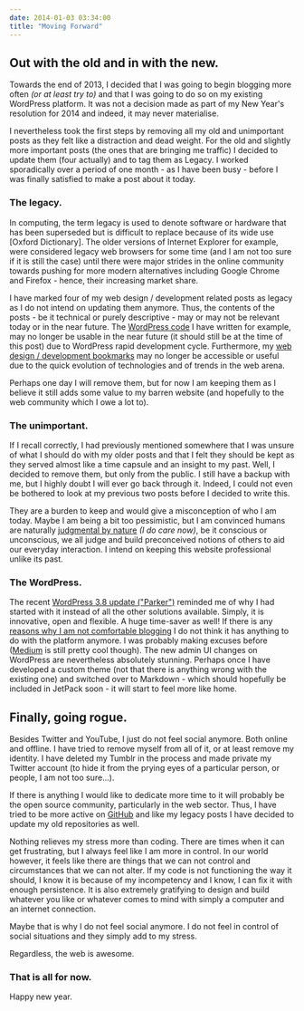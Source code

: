 ```yaml
---
date: 2014-01-03 03:34:00
title: "Moving Forward"
---
```


## Out with the old and in with the new.

Towards the end of 2013, I decided that I was going to begin blogging more often _(or at least try to)_ and that I was going to do so on my existing WordPress platform. It was not a decision made as part of my New Year's resolution for 2014 and indeed, it may never materialise.

I nevertheless took the first steps by removing all my old and unimportant posts as they felt like a distraction and dead weight. For the old and slightly more important posts (the ones that are bringing me traffic) I decided to update them (four actually) and to tag them as Legacy. I worked sporadically over a period of one month - as I have been busy - before I was finally satisfied to make a post about it today.

<!--more-->

### The legacy.

In computing, the term legacy is used to denote software or hardware that has been superseded but is difficult to replace because of its wide use [Oxford Dictionary]. The older versions of Internet Explorer for example, were considered legacy web browsers for some time (and I am not too sure if it is still the case) until there were major strides in the online community towards pushing for more modern alternatives including Google Chrome and Firefox - hence, their increasing market share.

I have marked four of my web design / development related posts as legacy as I do not intend on updating them anymore. Thus, the contents of the posts - be it technical or purely descriptive - may or may not be relevant today or in the near future. The [WordPress code](/2012/02/wordpress-boilerplate-custom-database/ "WordPress: Connecting to an external/secondary database") I have written for example, may no longer be usable in the near future (it should still be at the time of this post) due to WordPress rapid development cycle. Furthermore, my [web design / development bookmarks](/2012/02/web-design-and-development-bookmarks-part-1/ "Web design and development bookmarks – part 1") may no longer be accessible or useful due to the quick evolution of technologies and of trends in the web arena.

Perhaps one day I will remove them, but for now I am keeping them as I believe it still adds some value to my barren website (and hopefully to the web community which I owe a lot to).


### The unimportant.

If I recall correctly, I had previously mentioned somewhere that I was unsure of what I should do with my older posts and that I felt they should be kept as they served almost like a time capsule and an insight to my past. Well, I decided to remove them, but only from the public. I still have a backup with me, but I highly doubt I will ever go back through it. Indeed, I could not even be bothered to look at my previous two posts before I decided to write this.

They are a burden to keep and would give a misconception of who I am today. Maybe I am being a bit too pessimistic, but I am convinced humans are naturally [judgmental by nature](/2013/04/i-dont-care-really/ "I don’t care, really") _(I do care now)_, be it conscious or unconscious, we all judge and build preconceived notions of others to aid our everyday interaction. I intend on keeping this website professional unlike its past.


### The WordPress.

The recent [WordPress 3.8 update ("Parker")](http://wordpress.org/) reminded me of why I had started with it instead of all the other solutions available. Simply, it is innovative, open and flexible. A huge time-saver as well! If there is any [reasons why I am not comfortable blogging](/2013/07/building-a-new-home/ "Building a new home") I do not think it has anything to do with the platform anymore. I was probably making excuses before ([Medium](http://medium.com) is still pretty cool though). The new admin UI changes on WordPress are nevertheless absolutely stunning. Perhaps once I have developed a custom theme (not that there is anything wrong with the existing one) and switched over to Markdown - which should hopefully be included in JetPack soon - it will start to feel more like home.


## Finally, going rogue.

Besides Twitter and YouTube, I just do not feel social anymore. Both online and offline. I have tried to remove myself from all of it, or at least remove my identity. I have deleted my Tumblr in the process and made private my Twitter account (to hide it from the prying eyes of a particular person, or people, I am not too sure...).

If there is anything I would like to dedicate more time to it will probably be the open source community, particularly in the web sector. Thus, I have tried to be more active on [GitHub](https://github.com/MrSaints) and like my legacy posts I have decided to update my old repositories as well.

Nothing relieves my stress more than coding. There are times when it can get frustrating, but I always feel like I am more in control. In our world however, it feels like there are things that we can not control and circumstances that we can not alter. If my code is not functioning the way it should, I know it is because of my incompetency and I know, I can fix it with enough persistence. It is also extremely gratifying to design and build whatever you like or whatever comes to mind with simply a computer and an internet connection.

Maybe that is why I do not feel social anymore. I do not feel in control of social situations and they simply add to my stress.

Regardless, the web is awesome.


### That is all for now.

Happy new year.
